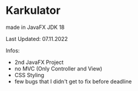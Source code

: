# Karkulator

made in JavaFX
JDK 18

Last Updated: 07.11.2022

Infos:
  - 2nd JavaFX Project
  - no MVC (Only Controller and View)
  - CSS Styling
  - few bugs that I didn't get to fix before deadline
